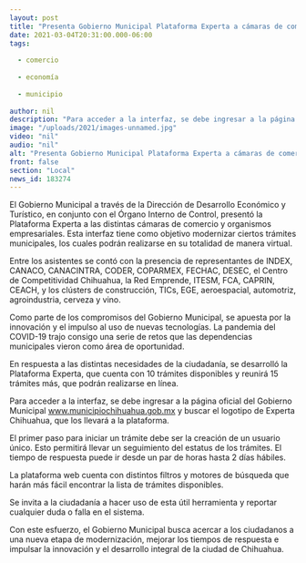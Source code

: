 ```yaml
---
layout: post
title: "Presenta Gobierno Municipal Plataforma Experta a cámaras de comercio, clústers y organismos empresariales"
date: 2021-03-04T20:31:00.000-06:00
tags:
  
  - comercio
  
  - economía
  
  - municipio
  
author: nil
description: "Para acceder a la interfaz, se debe ingresar a la página oficial del Gobierno Municipal www.municipiochihuahua.gob.mx y buscar el logotipo de Experta Chihuahua, que los llevará a la plataforma."
image: "/uploads/2021/images-unnamed.jpg"
video: "nil"
audio: "nil"
alt: "Presenta Gobierno Municipal Plataforma Experta a cámaras de comercio, clústers y organismos empresariales"
front: false
section: "Local"
news_id: 183274
---
```


El Gobierno Municipal a través de la Dirección de Desarrollo Económico y Turístico, en conjunto con el Órgano Interno de Control, presentó la Plataforma Experta a las distintas cámaras de comercio y organismos empresariales. Esta interfaz tiene como objetivo modernizar ciertos trámites municipales, los cuales podrán realizarse en su totalidad de manera virtual.

 

Entre los asistentes se contó con la presencia de representantes de INDEX, CANACO, CANACINTRA, CODER, COPARMEX, FECHAC, DESEC, el Centro de Competitividad Chihuahua, la Red Emprende, ITESM, FCA, CAPRIN, CEACH, y los clústers de construcción, TICs, EGE, aeroespacial, automotriz, agroindustria, cerveza y vino.

 

Como parte de los compromisos del Gobierno Municipal, se apuesta por la innovación y el impulso al uso de nuevas tecnologías. La pandemia del COVID-19 trajo consigo una serie de retos que las dependencias municipales vieron como área de oportunidad.

 

En respuesta a las distintas necesidades de la ciudadanía, se desarrolló la Plataforma Experta, que cuenta con 10 trámites disponibles y reunirá 15 trámites más, que podrán realizarse en línea.

 

Para acceder a la interfaz, se debe ingresar a la página oficial del Gobierno Municipal www.municipiochihuahua.gob.mx y buscar el logotipo de Experta Chihuahua, que los llevará a la plataforma.

 

El primer paso para iniciar un trámite debe ser la creación de un usuario único. Esto permitirá llevar un seguimiento del estatus de los trámites. El tiempo de respuesta puede ir desde un par de horas hasta 2 días hábiles.

 

La plataforma web cuenta con distintos filtros y motores de búsqueda que harán más fácil encontrar la lista de trámites disponibles.

 

Se invita a la ciudadanía a hacer uso de esta útil herramienta y reportar cualquier duda o falla en el sistema.

 

Con este esfuerzo, el Gobierno Municipal busca acercar a los ciudadanos a una nueva etapa de modernización, mejorar los tiempos de respuesta e impulsar la innovación y el desarrollo integral de la ciudad de Chihuahua.